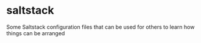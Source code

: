 saltstack
=========

Some Saltstack configuration files that can be used for others to learn how things can be arranged
